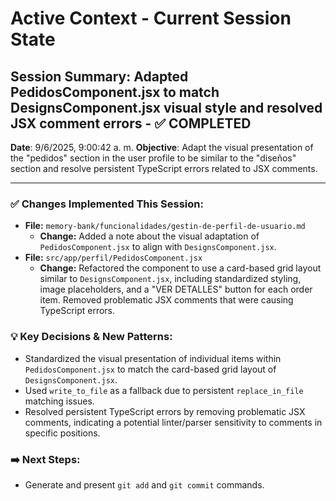 # Active Context - Current Session State

## Session Summary: Adapted PedidosComponent.jsx to match DesignsComponent.jsx visual style and resolved JSX comment errors - ✅ COMPLETED
**Date**: 9/6/2025, 9:00:42 a. m.
**Objective**: Adapt the visual presentation of the "pedidos" section in the user profile to be similar to the "diseños" section and resolve persistent TypeScript errors related to JSX comments.

---

### ✅ Changes Implemented This Session:

*   **File:** `memory-bank/funcionalidades/gestin-de-perfil-de-usuario.md`
    *   **Change:** Added a note about the visual adaptation of `PedidosComponent.jsx` to align with `DesignsComponent.jsx`.
*   **File:** `src/app/perfil/PedidosComponent.jsx`
    *   **Change:** Refactored the component to use a card-based grid layout similar to `DesignsComponent.jsx`, including standardized styling, image placeholders, and a "VER DETALLES" button for each order item. Removed problematic JSX comments that were causing TypeScript errors.

### 💡 Key Decisions & New Patterns:

*   Standardized the visual presentation of individual items within `PedidosComponent.jsx` to match the card-based grid layout of `DesignsComponent.jsx`.
*   Used `write_to_file` as a fallback due to persistent `replace_in_file` matching issues.
*   Resolved persistent TypeScript errors by removing problematic JSX comments, indicating a potential linter/parser sensitivity to comments in specific positions.

### ➡️ Next Steps:

*   Generate and present `git add` and `git commit` commands.
